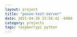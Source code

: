 ```yaml
---
layout: project
title: "povon-test-server"
date: 2021-04-26 15:56:42 -0400
category: projects
tags: raspberrypi python
---
```

